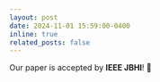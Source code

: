 ```yaml
---
layout: post
date: 2024-11-01 15:59:00-0400
inline: true
related_posts: false
---
```


Our paper is accepted by **IEEE JBHI**! 📄
